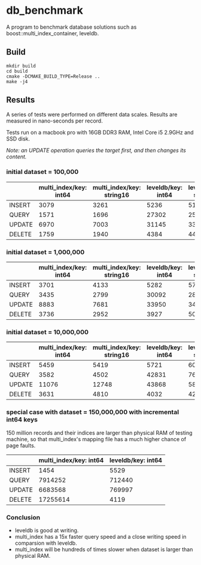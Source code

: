 # db_benchmark

A program to benchmark database solutions such as boost::multi_index_container, leveldb.

## Build

```shell
mkdir build
cd build
cmake -DCMAKE_BUILD_TYPE=Release ..
make -j4
```

## Results

A series of tests were performed on different data scales. Results are measured in nano-seconds per record.

Tests run on a macbook pro with 16GB DDR3 RAM, Intel Core i5 2.9GHz and SSD disk.

*Note: an UPDATE operation queries the target first, and then changes its content.*

### initial dataset = 100,000

|             | multi_index/key: int64 | multi_index/key: string16 | leveldb/key: int64 | leveldb/key: string16 |
| ----------- | ---------------------- | ------------------------- | ------------------ | --------------------- |
| INSERT      | 3079                   | 3261                      | 5236               | 5166                  |
| QUERY       | 1571                   | 1696                      | 27302              | 25099                 |
| UPDATE      | 6970                   | 7003                      | 31145              | 33361                 |
| DELETE      | 1759                   | 1940                      | 4384               | 4476                  |

### initial dataset = 1,000,000

|             | multi_index/key: int64 | multi_index/key: string16 | leveldb/key: int64 | leveldb/key: string16 |
| ----------- | ---------------------- | ------------------------- | ------------------ | --------------------- |
| INSERT      | 3701                   | 4133                      | 5282               | 5728                  |
| QUERY       | 3435                   | 2799                      | 30092              | 28922                 |
| UPDATE      | 8883                   | 7681                      | 33950              | 34580                 |
| DELETE      | 3736                   | 2952                      | 3927               | 5034                  |

### initial dataset = 10,000,000

|             | multi_index/key: int64 | multi_index/key: string16 | leveldb/key: int64 | leveldb/key: string16 |
| ----------- | ---------------------- | ------------------------- | ------------------ | --------------------- |
| INSERT      | 5459                   | 5419                      | 5721               | 6031                  |
| QUERY       | 3582                   | 4502                      | 42831              | 76946                 |
| UPDATE      | 11076                  | 12748                     | 43868              | 58680                 |
| DELETE      | 3631                   | 4810                      | 4032               | 4205                  |

### special case with dataset = 150,000,000 with incremental int64 keys

150 million records and their indices are larger than physical RAM of testing machine, so that multi_index's mapping file has a much higher chance of page faults.

|             | multi_index/key: int64 | leveldb/key: int64 |
| ----------- | ---------------------- | -------------------|
| INSERT      | 1454                   | 5529               |
| QUERY       | 7914252                | 712440             |
| UPDATE      | 6683568                | 769997             |
| DELETE      | 17255614               | 4119               |

### Conclusion

- leveldb is good at writing.
- multi_index has a 15x faster query speed and a close writing speed in comparsion with leveldb.
- multi_index will be hundreds of times slower when dataset is larger than physical RAM.
